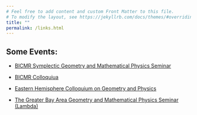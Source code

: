 ```yaml
---
# Feel free to add content and custom Front Matter to this file.
# To modify the layout, see https://jekyllrb.com/docs/themes/#overriding-theme-defaults
title: ""
permalink: /links.html
---
```


## Some Events:

- [BICMR Symplectic Geometry and Mathematical Physics Seminar](https://bicmr.pku.edu.cn/content/lists/49.html)

- [BICMR Colloquiua](https://bicmr.pku.edu.cn/content/lists/18.html)

- [Eastern Hemisphere Colloquium on Geometry and Physics](https://cgp.ibs.re.kr/activities/conferences/342)

- [The Greater Bay Area Geometry and Mathematical Physics Seminar (Lambda)](https://lambda.sustech.edu.cn/)


